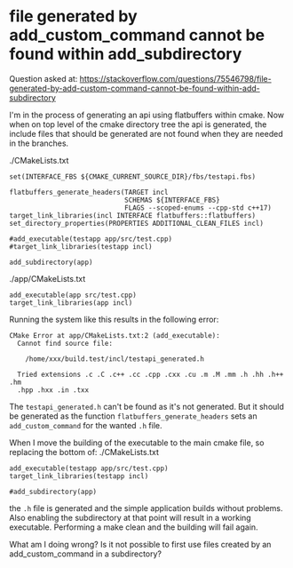 # file generated by add_custom_command cannot be found within add_subdirectory
Question asked at:
https://stackoverflow.com/questions/75546798/file-generated-by-add-custom-command-cannot-be-found-within-add-subdirectory

I'm in the process of generating an api using flatbuffers within cmake. Now when on top level of the cmake directory tree the api is generated, the include files that should be generated are not found when they are needed in the branches.

./CMakeLists.txt
```
set(INTERFACE_FBS ${CMAKE_CURRENT_SOURCE_DIR}/fbs/testapi.fbs)

flatbuffers_generate_headers(TARGET incl
                             SCHEMAS ${INTERFACE_FBS}
                             FLAGS --scoped-enums --cpp-std c++17)
target_link_libraries(incl INTERFACE flatbuffers::flatbuffers)
set_directory_properties(PROPERTIES ADDITIONAL_CLEAN_FILES incl)

#add_executable(testapp app/src/test.cpp)
#target_link_libraries(testapp incl)

add_subdirectory(app)
```

./app/CMakeLists.txt
```
add_executable(app src/test.cpp)
target_link_libraries(app incl)
```

Running the system like this results in the following error:
```
CMake Error at app/CMakeLists.txt:2 (add_executable):
  Cannot find source file:

    /home/xxx/build.test/incl/testapi_generated.h

  Tried extensions .c .C .c++ .cc .cpp .cxx .cu .m .M .mm .h .hh .h++ .hm
  .hpp .hxx .in .txx
```

The `testapi_generated.h` can't be found as it's not generated. But it should be generated as the function `flatbuffers_generate_headers` sets an `add_custom_command` for the wanted `.h` file.

When I move the building of the executable to the main cmake file, so replacing the bottom of:
./CMakeLists.txt
```
add_executable(testapp app/src/test.cpp)
target_link_libraries(testapp incl)

#add_subdirectory(app)
```

the `.h` file is generated and the simple application builds without problems. Also enabling the subdirectory at that point will result in a working executable. Performing a make clean and the building will fail again.

What am I doing wrong? Is it not possible to first use files created by an add_custom_command in a subdirectory?
